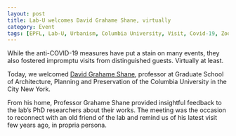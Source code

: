 ```yaml
---
layout: post
title: Lab-U welcomes David Grahame Shane, virtually
category: Event
tags: [EPFL, Lab-U, Urbanism, Columbia University, Visit, Covid-19, Zoom, Social Distancing]
---
```

While the anti-COVID-19 measures have put a stain on many events, they also fostered impromptu visits from distinguished guests. Virtually at least.

Today, we welcomed [David Grahame Shane](https://www.arch.columbia.edu/faculty/329-david-grahame-shane), professor at Graduate School of Architecture, Planning and Preservation of the Columbia University in the City New York.

From his home, Professor Grahame Shane provided insightful feedback to the lab’s PhD researchers about their works. The meeting was the occasion to reconnect with an old friend of the lab and remind us of his latest visit few years ago, in propria persona.